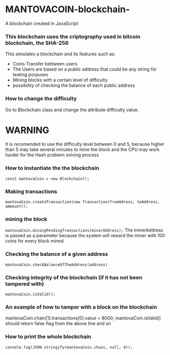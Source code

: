 # MANTOVACOIN-blockchain-
A blockchain created in JavaScript
<h3>This blockchain uses the criptography used in bitcoin blockchain, the SHA-256</h3>

This simulates a blockchain and its features such as:
<ul>

<li>Coins Transfer bettween users</li>
<li>The Users are based on a public address that could be any string for testing porpuses</li>
<li>Mining blocks with a certain level of difficulty</li>
<li>possibility of checking the balance of each public address</li>

</ul>

<h3>How to change the difficulty</h3>
Go to Blockchain class and change the attribute difficulty value.
<h1>WARNING</h1>
It is recomended to use the difficulty level between 0 and 5, because higher than 5
may take several minutes to mine the block and the CPU may work harder for the Hash problem solving process

<h3>How to instantiate the the blockchain</h3>
<p background="grey">
<code>const mantovaCoin = new Blockchain();</code>
</p>

<h3> Making transactions </h3>
<code>mantovaCoin.createTransaction(new Transaction(fromAdress, toAddress, ammount));</code>

<h3> mining the block </h3>
<code>mantovaCoin.miningPendingTransactions(minerAddress);</code>
The minerAddress is passed as a parameter because the system will reward the miner with 100 coins for every block mined.

<h3> Checking the balance of a given address </h3>
<code>mantovaCoin.checkBalanceOfTheAddress(address)</code>

<h3> Checking integrity of the blockchain (if it has not been tampered with)</h3>
<code>mantovaCoin.isValid();</code>


<h3>An example of how to tamper with a block on the blockchain</h3>
mantovaCoin.chain[1].transactions[0].value = 8000;
mantovaCoin.isValid() should return false flag from the above line and on

<h3> How to print the whole blockchain </h3>
<code>console.log(JSON.stringify(mantovaCoin.chain, null, 4));</code>
